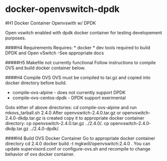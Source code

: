 # docker-openvswitch-dpdk
#H1 Docker Container Openvswith w/ DPDK 

Open vswitch enabled with dpdk docker container for testing developement purposes.

####H4 Requirements
	Requires: 
	* docker
	* dev tools required to build DPDK and Open vSwitch -See appropriate docs

#####H5 Makefile not currently functional
Follow instructions to compile OVS and build docker container below.

####H4 Compile OVS 
OVS must be compiled to tar.gz and copied into docker directory before build.

* compile-ovs-alpine - does not currently support DPDK
* compile-ovs-centos-dpdk - DPDK support exerimental

Goto either of above directories:
	cd compile-ovs-alpine
and run 
	mkovs_tarball.sh 2.4.0
After openvswitch-2.4.0.tar.gz or openvswitch-2.4.0-dkdp.tar.gz is created
copy it to appropriate docker container directory:
	cp openvswitch-2.4.0.tar.gz ../2.4.0/.
	cp openvswitch-2.4.0-dkdp.tar.gz ../2.4.0-dpdk/.

####H4 Build OVS Docker Container
Go to appropriate docker container directory
	cd 2.4.0
	docker build -t mgkwill/openvswitch:2.4.0 .
You can update supervisord.conf or configure-ovs.sh and recompile to 
change behavior of ovs docker container.
